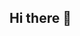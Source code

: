 ## Hi there 👋

<!--
**PsaltisStelios/PsaltisStelios** is a ✨ _special_ ✨ repository because its `README.md` (this file) appears on your GitHub profile.

# Hi there, I'm [Your Name] 👋

Welcome to my GitHub page! I'm passionate about statistics and artificial intelligence, and I love working on projects that involve neural networks and deep learning. Whether it's statistcial modeling, data story telling or model training I'm always up for a new challenge!

Feel free to explore my repositories, and don't hesitate to reach out if you have any questions or want to collaborate!

---

## 🔧 Technologies & Tools

Here are some of the technologies and tools I work with:

- **Languages**: Python, R
- **Frameworks**: PyTorch, Tensorflow, Pandas, Scikit-learn
- **Tools**: [Version control, development tools, CI/CD, etc.]
- **Other**: [Databases, cloud platforms, or anything else you'd like to mention]

---

## 💼 Projects

Some of the projects I'm currently working on or have worked on recently:

- [ASVspoof with P-nets](Link to project repo): Brief description of the project.
- [Social Networks](Link to project repo): Brief description of the project.
- [Project Name 3](Link to project repo): Brief description of the project.

---

## 📈 GitHub Stats

![Your GitHub stats](https://github-readme-stats.vercel.app/api?username=PsaltisStelios&show_icons=true&theme=radical)

---

## 📫 Contact Me

You can find me on:

- [LinkedIn](Your LinkedIn URL)
- [Your personal website or blog] (Optional)

---

## ✨ Fun Facts

- 🌱 I’m currently learning about audio spoofing and AI
- 🎯 Goals for this year: Be happy !
- ⚡ Fun fact: [Something interesting about you!]

---

Thanks for stopping by! Feel free to star or fork my repositories if you find something interesting 😊

